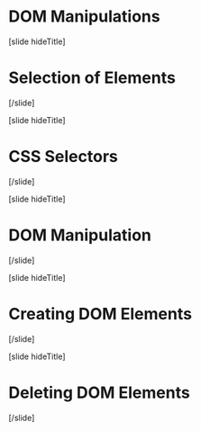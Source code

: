 # DOM Manipulations

[slide hideTitle]

# Selection of Elements



[/slide]

[slide hideTitle]

# CSS Selectors



[/slide]

[slide hideTitle]

# DOM Manipulation



[/slide]

[slide hideTitle]

# Creating DOM Elements



[/slide]

[slide hideTitle]

# Deleting DOM Elements



[/slide]